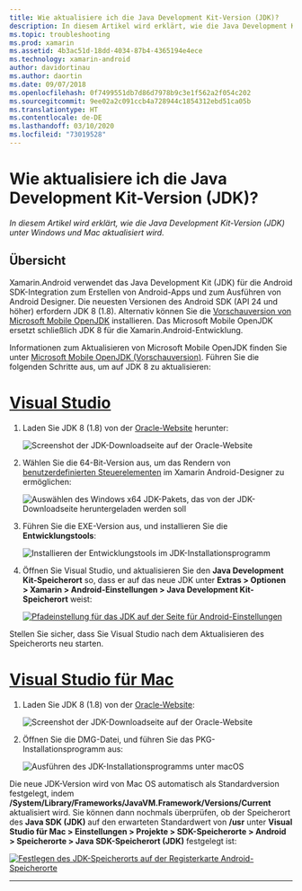 ```yaml
---
title: Wie aktualisiere ich die Java Development Kit-Version (JDK)?
description: In diesem Artikel wird erklärt, wie die Java Development Kit-Version (JDK) unter Windows und Mac aktualisiert wird.
ms.topic: troubleshooting
ms.prod: xamarin
ms.assetid: 4b3ac51d-18dd-4034-87b4-4365194e4ece
ms.technology: xamarin-android
author: davidortinau
ms.author: daortin
ms.date: 09/07/2018
ms.openlocfilehash: 0f7499551db7d86d7978b9c3e1f562a2f054c202
ms.sourcegitcommit: 9ee02a2c091ccb4a728944c1854312ebd51ca05b
ms.translationtype: HT
ms.contentlocale: de-DE
ms.lasthandoff: 03/10/2020
ms.locfileid: "73019528"
---
```

# <a name="how-do-i-update-the-java-development-kit-jdk-version"></a>Wie aktualisiere ich die Java Development Kit-Version (JDK)?

_In diesem Artikel wird erklärt, wie die Java Development Kit-Version (JDK) unter Windows und Mac aktualisiert wird._

## <a name="overview"></a>Übersicht

Xamarin.Android verwendet das Java Development Kit (JDK) für die Android SDK-Integration zum Erstellen von Android-Apps und zum Ausführen von Android Designer. Die neuesten Versionen des Android SDK (API 24 und höher) erfordern JDK 8 (1.8). Alternativ können Sie die [Vorschauversion von Microsoft Mobile OpenJDK](~/android/get-started/installation/openjdk.md) installieren. Das Microsoft Mobile OpenJDK ersetzt schließlich JDK 8 für die Xamarin.Android-Entwicklung.

Informationen zum Aktualisieren von Microsoft Mobile OpenJDK finden Sie unter [Microsoft Mobile OpenJDK (Vorschauversion)](~/android/get-started/installation/openjdk.md). Führen Sie die folgenden Schritte aus, um auf JDK 8 zu aktualisieren:

# <a name="visual-studio"></a>[Visual Studio](#tab/windows)

1. Laden Sie JDK 8 (1.8) von der [Oracle-Website](https://www.oracle.com/technetwork/java/javase/downloads/index.html) herunter:

    ![Screenshot der JDK-Downloadseite auf der Oracle-Website](update-jdk-images/image1.png)

2. Wählen Sie die 64-Bit-Version aus, um das Rendern von [benutzerdefinierten Steuerelementen](https://github.com/xamarin/release-notes-archive/blob/master/release-notes/vs/xamarin.vs_4/xamarin.vs_4.2/index.md#androiddesignercustomcontrols) im Xamarin Android-Designer zu ermöglichen:

    ![Auswählen des Windows x64 JDK-Pakets, das von der JDK-Downloadseite heruntergeladen werden soll](update-jdk-images/image2.png)

3. Führen Sie die EXE-Version aus, und installieren Sie die **Entwicklungstools**:

    ![Installieren der Entwicklungstools im JDK-Installationsprogramm](update-jdk-images/image3.png)

4. Öffnen Sie Visual Studio, und aktualisieren Sie den **Java Development Kit-Speicherort** so, dass er auf das neue JDK unter **Extras > Optionen > Xamarin > Android-Einstellungen > Java Development Kit-Speicherort** weist:

    [![Pfadeinstellung für das JDK auf der Seite für Android-Einstellungen](update-jdk-images/image4-sml.png)](update-jdk-images/image4.png#lightbox)

Stellen Sie sicher, dass Sie Visual Studio nach dem Aktualisieren des Speicherorts neu starten.

# <a name="visual-studio-for-mac"></a>[Visual Studio für Mac](#tab/macos)

1. Laden Sie JDK 8 (1.8) von der [Oracle-Website](https://www.oracle.com/technetwork/java/javase/downloads/index.html):

    ![Screenshot der JDK-Downloadseite auf der Oracle-Website](update-jdk-images/image1.png)

2. Öffnen Sie die DMG-Datei, und führen Sie das PKG-Installationsprogramm aus:

    ![Ausführen des JDK-Installationsprogramms unter macOS](update-jdk-images/image5.png)

Die neue JDK-Version wird von Mac OS automatisch als Standardversion festgelegt, indem **/System/Library/Frameworks/JavaVM.Framework/Versions/Current** aktualisiert wird. Sie können dann nochmals überprüfen, ob der Speicherort des **Java SDK (JDK)** auf den erwarteten Standardwert von **/usr** unter **Visual Studio für Mac > Einstellungen > Projekte > SDK-Speicherorte > Android > Speicherorte > Java SDK-Speicherort (JDK)** festgelegt ist:

[![Festlegen des JDK-Speicherorts auf der Registerkarte Android-Speicherorte](update-jdk-images/image6-sml.png)](update-jdk-images/image6.png#lightbox)

-----
